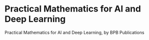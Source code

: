# Practical Mathematics for AI and Deep Learning
 Practical Mathematics for AI and Deep Learning, by BPB Publications
